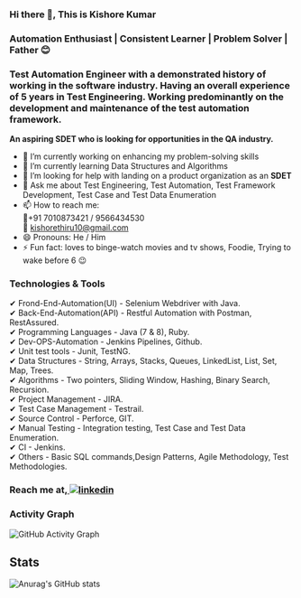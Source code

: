 ### Hi there 👋, This is Kishore Kumar
### Automation Enthusiast | Consistent Learner | Problem Solver | Father 😊
### Test Automation Engineer with a demonstrated history of working in the software industry. Having an overall experience of 5 years in Test Engineering. Working predominantly on the development and maintenance of the test automation framework.

<b> An aspiring SDET who is looking for opportunities in the QA industry.</b>

- 🔭 I’m currently working on enhancing my problem-solving skills 
- 🌱 I’m currently learning Data Structures and Algorithms 
- 🤔 I’m looking for help with landing on a product organization as an <b>SDET</b> 
- 💬 Ask me about Test Engineering, Test Automation, Test Framework Development, Test Case and Test Data Enumeration 
- 📫 How to reach me: <br>   :calling:+91 7010873421 / 9566434530 <br>   :e-mail: kishorethiru10@gmail.com 
- 😄 Pronouns: He / Him 
- ⚡ Fun fact: loves to binge-watch movies and tv shows, Foodie, Trying to wake before 6 :wink:  


### Technologies & Tools

✔ Frond-End-Automation(UI)  - Selenium Webdriver with Java. <br>
✔ Back-End-Automation(API)  - Restful Automation with Postman, RestAssured.<br>
✔ Programming Languages     - Java (7 & 8), Ruby.<br>
✔ Dev-OPS-Automation        - Jenkins Pipelines, Github.<br>
✔ Unit test tools           - Junit, TestNG.<br>
✔ Data Structures           - String, Arrays, Stacks, Queues, LinkedList, List, Set, Map, Trees.<br>
✔ Algorithms                - Two pointers, Sliding Window, Hashing, Binary Search, Recursion.<br>
✔ Project Management        - JIRA.<br>
✔ Test Case Management      - Testrail.<br>
✔ Source Control            - Perforce, GIT.<br>
✔ Manual Testing            - Integration testing, Test Case and Test Data Enumeration.<br>
✔ CI                        - Jenkins.<br>
✔ Others                    - Basic SQL commands,Design Patterns, Agile Methodology, Test Methodologies.<br>

### Reach me at,<a href="https://www.linkedin.com/in/kishorekumar-sdet/" rel="nofollow noreferrer">  <img src="https://img.shields.io/badge/LinkedIn-0077B5?style=for-the-badge&logo=linkedin&logoColor=white" alt="linkedin"></a> &nbsp;
   
   
### Activity Graph
![GitHub Activity Graph](https://activity-graph.herokuapp.com/graph?username=kishorethiru)  

## Stats
![Anurag's GitHub stats](https://github-readme-stats.vercel.app/api?username=kishorethiru&show_icons=true&theme=vue-dark)








